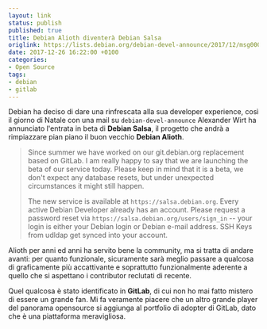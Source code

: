 ```yaml
---
layout: link
status: publish
published: true
title: Debian Alioth diventerà Debian Salsa
origlink: https://lists.debian.org/debian-devel-announce/2017/12/msg00003.html
date: 2017-12-26 16:22:00 +0100
categories:
- Open Source
tags:
- debian
- gitlab
---
```


Debian ha deciso di dare una rinfrescata alla sua developer experience, così il giorno di Natale con una mail su `debian-devel-announce` Alexander Wirt ha annunciato l'entrata in beta di **Debian Salsa**, il progetto che andrà a rimpiazzare pian piano il buon vecchio **Debian Alioth**.

> Since summer we have worked on our git.debian.org replacement based on GitLab. I am really happy to say that we are launching the beta of our service today. Please keep in mind that it is a beta, we don't expect any database resets, but under unexpected circumstances it might still happen.
>
> The new service is available at `https://salsa.debian.org`. Every active Debian
Developer already has an account. Please request a password reset via `https://salsa.debian.org/users/sign_in` -- your login is either your Debian login or Debian e-mail address. SSH Keys from udldap get synced into your account.

Alioth per anni ed anni ha servito bene la community, ma si tratta di andare avanti: per quanto funzionale, sicuramente sarà meglio passare a qualcosa di graficamente più accattivante e soprattutto funzionalmente aderente a quello che si aspettano i contributor reclutati di recente.

Quel qualcosa è stato identificato in **GitLab**, di cui non ho mai fatto mistero di essere un grande fan. Mi fa veramente piacere che un altro grande player del panorama opensource si aggiunga al portfolio di adopter di GitLab, dato che è una piattaforma meravigliosa.

